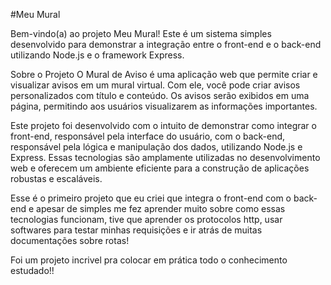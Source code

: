 #Meu Mural

Bem-vindo(a) ao projeto Meu Mural! Este é um sistema simples desenvolvido para demonstrar a integração entre o front-end e o back-end utilizando Node.js e o framework Express.

Sobre o Projeto O Mural de Aviso é uma aplicação web que permite criar e visualizar avisos em um mural virtual. Com ele, você pode criar avisos personalizados com título e conteúdo. Os avisos serão exibidos em uma página, permitindo aos usuários visualizarem as informações importantes.

Este projeto foi desenvolvido com o intuito de demonstrar como integrar o front-end, responsável pela interface do usuário, com o back-end, responsável pela lógica e manipulação dos dados, utilizando Node.js e Express. Essas tecnologias são amplamente utilizadas no desenvolvimento web e oferecem um ambiente eficiente para a construção de aplicações robustas e escaláveis.

Esse é o primeiro projeto que eu criei que integra o front-end com o back-end e apesar de simples me fez aprender muito sobre como essas tecnologias funcionam, tive que aprender os protocolos http, usar softwares para testar minhas requisições e ir atrás de muitas documentações sobre rotas!

Foi um projeto incrivel pra colocar em prática todo o conhecimento estudado!!